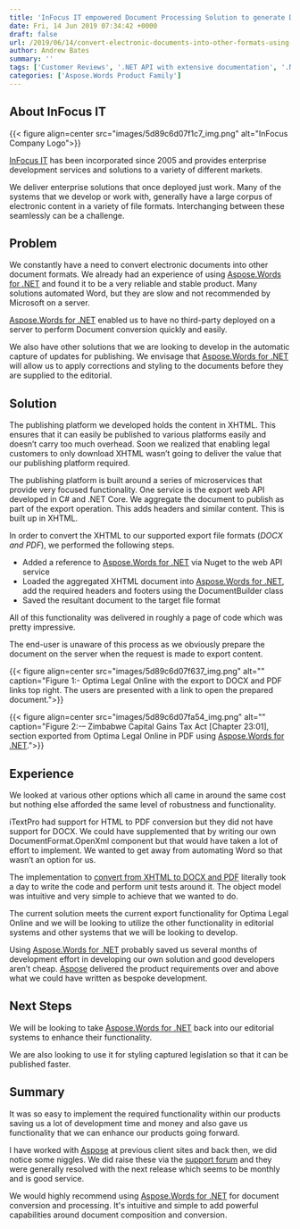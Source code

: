 ```yaml
---
title: 'InFocus IT empowered Document Processing Solution to generate DOC and PDF files from XHTML'
date: Fri, 14 Jun 2019 07:34:42 +0000
draft: false
url: /2019/06/14/convert-electronic-documents-into-other-formats-using-apis/
author: Andrew Bates
summary: ''
tags: ['Customer Reviews', '.NET API with extensive documentation', '.NET to Convert XHTML to PDF format', 'Aspose.Words', 'Convert XHTML to PDF', 'Free Technical support', 'Free Trial Version', 'Parse XHTML and render output in PDF format', 'Render XHTML to DOC format', 'Simple and easy XHTML to PDF conversion', 'Success Stories']
categories: ['Aspose.Words Product Family']
---
```


## About InFocus IT



{{< figure align=center src="images/5d89c6d07f1c7_img.png" alt="InFocus Company Logo">}}


[InFocus IT][1] has been incorporated since 2005 and provides enterprise development services and solutions to a variety of different markets.

We deliver enterprise solutions that once deployed just work. Many of the systems that we develop or work with, generally have a large corpus of electronic content in a variety of file formats. Interchanging between these seamlessly can be a challenge.

## Problem

We constantly have a need to convert electronic documents into other document formats. We already had an experience of using [Aspose.Words for .NET][2] and found it to be a very reliable and stable product. Many solutions automated Word, but they are slow and not recommended by Microsoft on a server.

[Aspose.Words for .NET][3] enabled us to have no third-party deployed on a server to perform Document conversion quickly and easily.

We also have other solutions that we are looking to develop in the automatic capture of updates for publishing. We envisage that [Aspose.Words for .NET][4] will allow us to apply corrections and styling to the documents before they are supplied to the editorial.

## Solution

The publishing platform we developed holds the content in XHTML. This ensures that it can easily be published to various platforms easily and doesn’t carry too much overhead. Soon we realized that enabling legal customers to only download XHTML wasn’t going to deliver the value that our publishing platform required.

The publishing platform is built around a series of microservices that provide very focused functionality. One service is the export web API developed in C# and .NET Core. We aggregate the document to publish as part of the export operation. This adds headers and similar content. This is built up in XHTML.

In order to convert the XHTML to our supported export file formats (_DOCX and PDF_), we performed the following steps.

*   Added a reference to [Aspose.Words for .NET][5] via Nuget to the web API service
*   Loaded the aggregated XHTML document into [Aspose.Words for .NET][6], add the required headers and footers using the DocumentBuilder class
*   Saved the resultant document to the target file format

All of this functionality was delivered in roughly a page of code which was pretty impressive.

The end-user is unaware of this process as we obviously prepare the document on the server when the request is made to export content.



{{< figure align=center src="images/5d89c6d07f637_img.png" alt="" caption="Figure 1:- Optima Legal Online with the export to DOCX and PDF links top right. The users are presented with a link to open the prepared document.">}}




{{< figure align=center src="images/5d89c6d07fa54_img.png" alt="" caption="Figure 2:-– Zimbabwe Capital Gains Tax Act [Chapter 23:01], section exported from Optima Legal Online in PDF using [Aspose.Words for .NET](https://products.aspose.com/words/net).">}}


## Experience

We looked at various other options which all came in around the same cost but nothing else afforded the same level of robustness and functionality.

iTextPro had support for HTML to PDF conversion but they did not have support for DOCX. We could have supplemented that by writing our own DocumentFormat.OpenXml component but that would have taken a lot of effort to implement. We wanted to get away from automating Word so that wasn’t an option for us.

The implementation to [convert from XHTML to DOCX and PDF][7] literally took a day to write the code and perform unit tests around it. The object model was intuitive and very simple to achieve that we wanted to do.

The current solution meets the current export functionality for Optima Legal Online and we will be looking to utilize the other functionality in editorial systems and other systems that we will be looking to develop.

Using [Aspose.Words for .NET][8] probably saved us several months of development effort in developing our own solution and good developers aren’t cheap. [Aspose][9] delivered the product requirements over and above what we could have written as bespoke development.

## Next Steps

We will be looking to take [Aspose.Words for .NET][10] back into our editorial systems to enhance their functionality.

We are also looking to use it for styling captured legislation so that it can be published faster.

## Summary

It was so easy to implement the required functionality within our products saving us a lot of development time and money and also gave us functionality that we can enhance our products going forward.

I have worked with [Aspose][11] at previous client sites and back then, we did notice some niggles. We did raise these via the [support forum][12] and they were generally resolved with the next release which seems to be monthly and is good service.

We would highly recommend using [Aspose.Words for .NET][13] for document conversion and processing. It's intuitive and simple to add powerful capabilities around document composition and conversion.



[1]: http://infocusit.com/
[2]: https://products.aspose.com/words/net
[3]: https://products.aspose.com/words/net
[4]: https://products.aspose.com/words/net
[5]: https://products.aspose.com/words/net
[6]: https://products.aspose.com/words/net
[7]: https://docs.aspose.com/display/wordsnet/Converting+a+Document
[8]: https://products.aspose.com/words/net
[9]: https://www.aspose.com/
[10]: https://products.aspose.com/words/net
[11]: https://www.aspose.com/
[12]: https://forum.aspose.com/c/words
[13]: https://products.aspose.com/words/net





